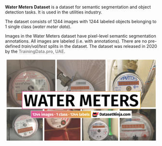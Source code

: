 **Water Meters Dataset** is a dataset for semantic segmentation and object detection tasks. It is used in the utilities industry. 

The dataset consists of 1244 images with 1244 labeled objects belonging to 1 single class (*water meter data*).

Images in the Water Meters dataset have pixel-level semantic segmentation annotations. All images are labeled (i.e. with annotations). There are no pre-defined <i>train/val/test</i> splits in the dataset. The dataset was released in 2020 by the <span style="font-weight: 600; color: grey; border-bottom: 1px dashed #d3d3d3;">TrainingData.pro, UAE</span>.

<img src="https://github.com/dataset-ninja/water-meters/raw/main/visualizations/poster.png">

